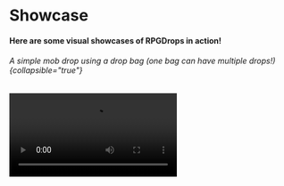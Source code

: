 # Showcase

#### Here are some visual showcases of RPGDrops in action!

###### A simple mob drop using a drop bag (one bag can have multiple drops!) {collapsible="true"}
<video src="https://youtu.be/xn3MKCUX82s" preview-src="logo.png"/>

###### A simple block drop, this time without the bag (so just flying out, velocity is configurable!) {collapsible="true"}
<video src="https://youtu.be/OeHATBE30G4" preview-src="logo.png"/>

###### An example of getting a custom drop from fishing {collapsible="true"}
<video src="https://youtu.be/InPAV50czKg" preview-src="logo.png"/>

###### -
> More to come! \
> As features are being added to the plugin, their showcasing videos will appear on this page, so keep an eye on it!
{style="tip"}